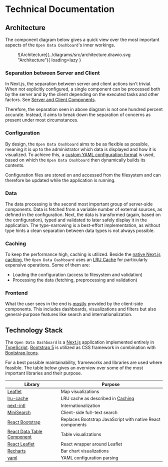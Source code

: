 # Technical Documentation

## Architecture

The component diagram below gives a quick view over the most important aspects of the `Open Data Dashboard`'s inner workings.

<figure markdown="span">
    ![Architecture](../diagrams/src/architecture.drawio.svg "Architecture"){ loading=lazy }
</figure>

### Separation between Server and Client

In Next.js, the separation between server and client actions isn't trivial.
When not explicitly configured, a single component can be processed both by the server and by the client depending on the executed tasks and other factors.
See [Server and Client Components](https://nextjs.org/learn/react-foundations/server-and-client-components).

Therefore, the separation seen in above diagram is not one hundred percent accurate.
Instead, it aims to break down the separation of concerns as present under most circumstances.

### Configuration

By design, the `Open Data Dashboard` aims to be as flexible as possible,
meaning it is up to the administrator which data is displayed and how it is visualized.
To achieve this, a [custom YAML configuration format](../configuration/index.md) is used,
based on which the `Open Data Dashboard` then dynamically builds its contents.

Configuration files are stored on and accessed from the filesystem and can therefore be updated while the application is running.

### Data

The data processing is the second most important group of server-side components.
Data is fetched from a variable number of external sources, as defined in the configuration.
Next, the data is transformed (again, based on the configuration), typed and validated to later safely display it in the application.
The type-narrowing is a best-effort implementation, as without type hints a clean separation between data types is not always possible.

### Caching

To keep the performance high, caching is utilized.
Beside the [native Next.js caching](https://nextjs.org/docs/app/building-your-application/caching),
the `Open Data Dashboard` uses an [LRU Cache](https://www.npmjs.com/package/lru-cache) for particularly expensive operations.
Some of them are:

* Loading the configuration (access to filesystem and validation)
* Processing the data (fetching, preprocessing and validation)

### Frontend

What the user sees in the end is [mostly](#separation-between-server-and-client) provided by the client-side components.
This includes dashboards, visualizations and filters but also general-purpose features like search and internationalization.

## Technology Stack

The `Open Data Dashboard` is a [Next.js](https://nextjs.org/) application implemented entirely in [TypeScript](https://www.typescriptlang.org/).
[Bootstrap 5](https://getbootstrap.com/docs/5.2/getting-started/introduction/) is utilized as CSS framework in combination with [Bootstrap Icons](https://icons.getbootstrap.com/).

For a best possible maintainability, frameworks and libraries are used where feasible.
The table below gives an overview over some of the most important libraries and their purpose.

| Library                                                 | Purpose                                                    |
| ------------------------------------------------------- | ---------------------------------------------------------- |
| [Leaflet](https://leafletjs.com/)          | Map visualizations                                         |
| [lru-cache](https://www.npmjs.com/package/lru-cache)    | LRU cache as described in [Caching](#caching)              |
| [next-intl](https://next-intl-docs.vercel.app/)         | Internationalization                                       |
| [MiniSearch](https://github.com/lucaong/react-minisearch) | Client-side full-text search |
| [React Bootstrap](https://react-bootstrap.netlify.app/) | Replaces Bootstrap JavaScript with native React components |
| [React Data Table Component](https://react-data-table-component.netlify.app/?path=/docs/getting-started-intro--docs) | Table visualizations |
| [React Leaflet](https://react-leaflet.js.org/)          | React wrapper around Leaflet                                         |
| [Recharts](https://recharts.org/en-US/) | Bar chart visualizations |
| [yaml](https://www.npmjs.com/package/yaml) | YAML configuration parsing |
